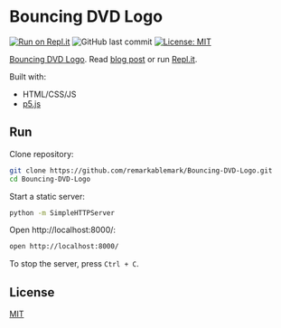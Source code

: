 # Bouncing DVD Logo

[![Run on Repl.it](https://repl.it/badge/github/remarkablemark/Bouncing-DVD-Logo)](https://repl.it/github/remarkablemark/Bouncing-DVD-Logo)
![GitHub last commit](https://img.shields.io/github/last-commit/remarkablemark/Bouncing-DVD-Logo)
[![License: MIT](https://img.shields.io/badge/License-MIT-blue.svg)](https://opensource.org/licenses/MIT)

[Bouncing DVD Logo](https://remarkablemark.org/Bouncing-DVD-Logo/). Read [blog post](https://remarkablemark.org/blog/2021/01/12/bouncing-dvd-logo/) or run [Repl.it](https://repl.it/@remarkablemark/Bouncing-DVD-Logo).

Built with:

- HTML/CSS/JS
- [p5.js](https://p5js.org/)

## Run

Clone repository:

```sh
git clone https://github.com/remarkablemark/Bouncing-DVD-Logo.git
cd Bouncing-DVD-Logo
```

Start a static server:

```sh
python -m SimpleHTTPServer
```

Open http://localhost:8000/:

```sh
open http://localhost:8000/
```

To stop the server, press `Ctrl + C`.

## License

[MIT](LICENSE)
